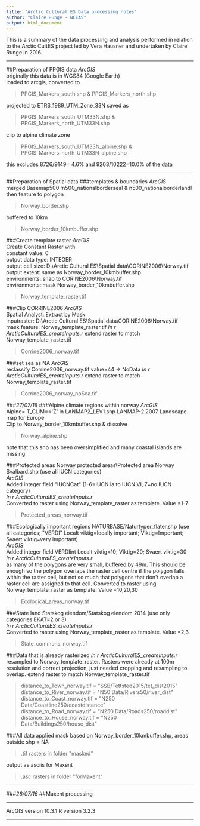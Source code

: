 ```yaml
---
title: "Arctic Cultural ES Data processing notes"
author: "Claire Runge - NCEAS"
output: html_document
---
```


This is a summary of the data processing and analysis performed in relation to the Arctic CultES project led by Vera Hausner and undertaken by Claire Runge in 2016.


***
##Preparation of PPGIS data
*ArcGIS*  
originally this data is in WGS84 (Google Earth)  
loaded to arcgis, converted to   
> PPGIS_Markers_south.shp & PPGIS_Markers_north.shp

projected to ETRS_1989_UTM_Zone_33N saved as   
> PPGIS_Markers_south_UTM33N.shp & PPGIS_Markers_north_UTM33N.shp

clip to alpine climate zone  
> PPGIS_Markers_south_UTM33N_alpine.shp & PPGIS_Markers_north_UTM33N_alpine.shp

this excludes 8726/9149= 4.6% and 9203/10222=10.0% of the data

***
##Preparation of Spatial data
###templates & boundaries
*ArcGIS*  
merged Basemap500::n500_nationalborderseal & n500_nationalborderlandl then feature to polygon  
> Norway_border.shp

buffered to 10km  
> Norway_border_10kmbuffer.shp

###Create template raster
*ArcGIS*  
Create Constant Raster with  
constant value: 0  
output data type: INTEGER  
output cell size: D:\Arctic Cultural ES\Spatial data\CORINE2006\Norway.tif  
output extent: same as Norway_border_10kmbuffer.shp  
environments::snap to CORINE2006\Norway.tif  
environments::mask Norway_border_10kmbuffer.shp  
>Norway_template_raster.tif

###Clip CORRINE2006
*ArcGIS*  
Spatial Analyst::Extract by Mask  
inputraster: D:\Arctic Cultural ES\Spatial data\CORINE2006\Norway.tif  
mask feature: Norway_template_raster.tif 
*In r ArcticCulturalES_createInputs.r* 
extend raster to match Norway_template_raster.tif   
> Corrine2006_norway.tif

###set sea as NA
*ArcGIS*  
reclassify Corrine2006_norway.tif value=44 -> NoData 
*In r ArcticCulturalES_createInputs.r* 
extend raster to match Norway_template_raster.tif  
> Corrine2006_norway_noSea.tif

###*27/07/16*
###Alpine climate regions within norway
*ArcGIS*  
Alpine= T_CLIM=='Z' in LANMAP2_LEV1.shp LANMAP-2 2007 Landscape map for Europe  
Clip to Norway_border_10kmbuffer.shp & dissolve  
> Norway_alpine.shp

note that this shp has been oversimplified and many coastal islands are missing

###Protected areas 
Norway protected areas\Protected area Norway Svalbard.shp (use all IUCN categories)  
*ArcGIS*   
Added integer field "IUCNCat" (1-6=IUCN Ia to IUCN VI, 7=no IUCN category)  
*In r ArcticCulturalES_createInputs.r*  
Converted to raster using Norway_template_raster as template. Value =1-7  
> Protected_areas_norway.tif

###Ecologically important regions
NATURBASE/Naturtyper_flater.shp (use all categories; "VERDI" Localt viktig=locally important; Viktig=Important; Svaert viktig=very important)  
*ArcGIS*   
Added integer field VERDIint Localt viktig=10; Viktig=20; Svaert viktig=30  
*In r ArcticCulturalES_createInputs.r*  
as many of the polygons are very small, buffered by 49m. This should be enough so the polygon overlaps the raster cell centre if the polygon falls within the raster cell, but not so much that polygons that don't overlap a raster cell are assigned to that cell.
Converted to raster using Norway_template_raster as template. Value =10,20,30  
> Ecological_areas_norway.tif

###State land
Statskog eiendom/Statskog eiendom 2014 (use only categories EKAT=2 or 3)  
*In r ArcticCulturalES_createInputs.r*  
Converted to raster using Norway_template_raster as template. Value =2,3  
> State_commons_norway.tif

###Data that is already rasterized
*In r ArcticCulturalES_createInputs.r*  
resampled to Norway_template_raster. Rasters were already at 100m resolution and correct projection, just needed cropping and resampling to overlap. 
extend raster to match Norway_template_raster.tif

> distance_to_Town_norway.tif = "SSB/Tettsted2015/tet_dist2015"  
> distance_to_River_norway.tif = "N50 Data/Rivers50/river_dist"  
> distance_to_Coast_norway.tif = "N250 Data/Coastline250/coastdistance"  
> distance_to_Road_norway.tif = "N250 Data/Roads250/roaddist"  
> distance_to_House_norway.tif = "N250 Data/Buildings250/house_dist"  

###All data
applied mask based on Norway_border_10kmbuffer.shp, areas outside shp = NA  
> .tif rasters in folder "masked"

output as asciis for Maxent  
> .asc rasters in folder "forMaxent"


***
###*28/07/16*
##Maxent processing


***
ArcGIS version 10.3.1
R version 3.2.3
***
